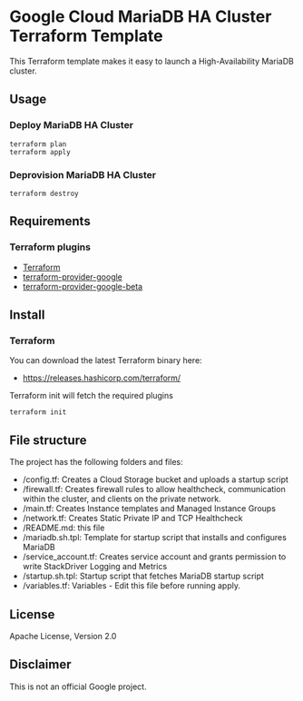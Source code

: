 # Google Cloud MariaDB HA Cluster Terraform Template

This Terraform template makes it easy to launch a High-Availability MariaDB cluster.


## Usage

### Deploy MariaDB HA Cluster

```
terraform plan
terraform apply
```

### Deprovision MariaDB HA Cluster

```
terraform destroy
```


## Requirements

### Terraform plugins
- [Terraform](https://www.terraform.io/downloads.html)
- [terraform-provider-google](https://github.com/terraform-providers/terraform-provider-google)
- [terraform-provider-google-beta](https://github.com/terraform-providers/terraform-provider-google-beta)


## Install

### Terraform

You can download the latest Terraform binary here:
- https://releases.hashicorp.com/terraform/

Terraform init will fetch the required plugins
```
terraform init
```


## File structure
The project has the following folders and files:

- /config.tf: Creates a Cloud Storage bucket and uploads a startup script
- /firewall.tf: Creates firewall rules to allow healthcheck, communication within the cluster, and clients on the private network.
- /main.tf: Creates Instance templates and Managed Instance Groups
- /network.tf: Creates Static Private IP and TCP Healthcheck
- /README.md: this file
- /mariadb.sh.tpl: Template for startup script that installs and configures MariaDB
- /service_account.tf: Creates service account and grants permission to write StackDriver Logging and Metrics
- /startup.sh.tpl: Startup script that fetches MariaDB startup script
- /variables.tf: Variables - Edit this file before running apply.


## License

Apache License, Version 2.0

## Disclaimer

This is not an official Google project.

